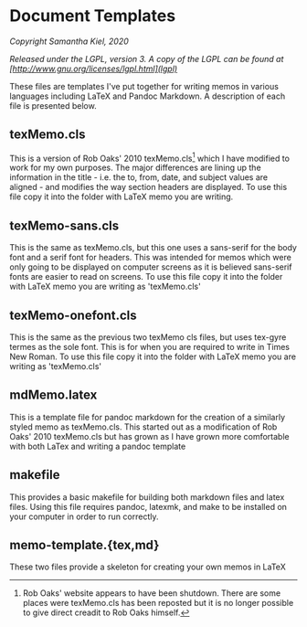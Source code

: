 # Document Templates

_Copyright Samantha Kiel, 2020_

_Released under the LGPL, version 3. A copy of the LGPL can be found at
[http://www.gnu.org/licenses/lgpl.html](lgpl)_

These files are templates I've put together for writing memos in various
languages including LaTeX and Pandoc Markdown. A description of each file is 
presented below.

## texMemo.cls

This is a version of Rob Oaks' 2010 texMemo.cls[^1] which I have modified to 
work for my own purposes. The major differences are lining up the information in
the title - i.e. the to, from, date, and subject values are aligned - and
modifies the way section headers are displayed. To use this file copy it into 
the folder with LaTeX memo you are writing.

## texMemo-sans.cls

This is the same as texMemo.cls, but this one uses a sans-serif for the body 
font and a serif font for headers. This was intended for memos which were only
going to be displayed on computer screens as it is believed sans-serif fonts are
easier to read on screens. To use this file copy it into the folder with LaTeX
memo you are writing as  'texMemo.cls'

## texMemo-onefont.cls

This is the same as the previous two texMemo cls files, but uses tex-gyre termes
as the sole font. This is for when you are required to write in Times New Roman.
To use this file copy it into the folder with LaTeX memo you are writing as 
'texMemo.cls'


## mdMemo.latex

This is a template file for pandoc markdown for the creation of a similarly 
styled memo as texMemo.cls. This started out as a modification of Rob Oaks' 2010
texMemo.cls but has grown as I have grown more comfortable with both LaTex and 
writing a pandoc template

## makefile

This provides a basic makefile for building both markdown files and latex files.
Using this file requires pandoc, latexmk, and make to be installed on your 
computer in order to run correctly. 

## memo-template.\{tex,md\}

These two files provide a skeleton for creating your own memos in LaTeX

[^1]: Rob Oaks' website appears to have been shutdown. There are some places 
were texMemo.cls has been reposted but it is no longer possible to give direct
creadit to Rob Oaks himself.

[lgpl]: http://www.gnu.org/licenses/lgpl.html